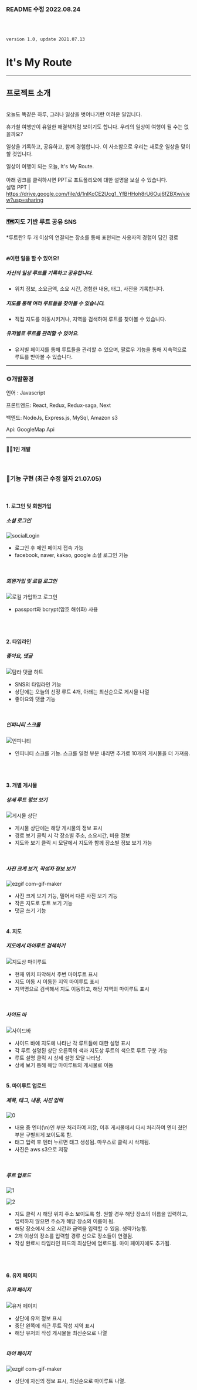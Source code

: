 ### README 수정 2022.08.24
<br />
<br />


    version 1.0, update 2021.07.13
# It's My Route
---
## 프로젝트 소개
<br>
오늘도 똑같은 하루,
그러나 일상을 벗어나기란 어려운 일입니다.

휴가철 여행만이 유일한 해결책처럼 보이기도 합니다.
우리의 일상이 여행이 될 수는 없을까요?

일상을 기록하고, 공유하고, 함께 경험합니다.
이 사소함으로 우리는 새로운 일상을 맞이할 것입니다.

일상이 여행이 되는 오늘, It's My Route.<br>
<br>
아래 링크를 클릭하시면 PPT로 포트폴리오에 대한 설명을 보실 수 있습니다.
<br>
설명 PPT | https://drive.google.com/file/d/1nlKcCE2Ucg1_YfBHHoh8rU6Ouj6fZBXw/view?usp=sharing

---

### 🗺지도 기반 루트 공유 SNS
 
*루트란?
  두 개 이상의 연결되는 장소를 통해 표현되는 사용자의 경험이 담긴 경로
<br><br>

#### 🔥이런 일을 할 수 있어요!


##### 자신의 일상 루트를 기록하고 공유합니다.
  - 위치 정보, 소요금액, 소요 시간, 경험한 내용, 태그, 사진을 기록합니다.

##### 지도를 통해 여러 루트들을 찾아볼 수 있습니다.
  - 직접 지도를 이동시키거나, 지역을 검색하여 루트를 찾아볼 수 있습니다.

##### 유저별로 루트를 관리할 수 있어요.
  - 유저별 페이지를 통해 루트들을 관리할 수 있으며, 팔로우 기능을 통해 지속적으로 루트를 받아볼 수 있습니다.

---

### ⚙개발환경

언어 : Javascript

프론트엔드: React, Redux, Redux-saga, Next

백엔드: NodeJs, Express.js, MySql, Amazon s3

Api: GoogleMap Api 


---
#### 👨‍🔧1인 개발

<br>

### 🎈기능 구현 (최근 수정 일자 21.07.05)
<br>

#### 1. 로그인 및 회원가입

##### 소셜 로그인
![socialLogin](https://user-images.githubusercontent.com/76680394/124427901-fafb1280-dda6-11eb-9412-c02d11b48bc3.gif)

- 로그인 후 메인 페이지 접속 가능
- facebook, naver, kakao, google 소셜 로그인 가능

<br>

##### 회원가입 및 로컬 로그인
![로컬 가입하고 로그인](https://user-images.githubusercontent.com/76680394/124428037-27af2a00-dda7-11eb-8d31-1d1e7f28e00f.gif)
- passport와 bcrypt(암호 해쉬화) 사용


<br><br>

#### 2. 타임라인

##### 좋아요, 댓글
![탐라 댓글 하트](https://user-images.githubusercontent.com/76680394/124430503-34814d00-ddaa-11eb-81f5-e1aa5b1835e8.gif)
- SNS의 타임라인 기능
- 상단에는 오늘의 선정 루트 4개, 아래는 최신순으로 게시물 나열
- 좋아요와 댓글 기능
<br>

##### 인피니티 스크롤
![인피니티](https://user-images.githubusercontent.com/76680394/124430743-85914100-ddaa-11eb-9a8f-60bc65c4b821.gif)
- 인피니티 스크롤 기능. 스크롤 일정 부분 내리면 추가로 10개의 게시물을 더 가져옴.


<br><br>

#### 3. 개별 게시물

##### 상세 루트 정보 보기
![게시물 상단](https://user-images.githubusercontent.com/76680394/124431236-16681c80-ddab-11eb-9bba-ade3fdac5b11.gif)
- 게시물 상단에는 해당 게시물의 정보 표시
- 경로 보기 클릭 시 각 장소별 주소, 소요시간, 비용 정보 
- 지도와 보기 클릭 시 모달에서 지도와 함께 장소별 정보 보기 가능
<br>

##### 사진 크게 보기, 작성자 정보 보기
![ezgif com-gif-maker](https://user-images.githubusercontent.com/76680394/124432266-6693ae80-ddac-11eb-9307-68aa31893567.gif)
- 사진 크게 보기 기능, 밀어서 다른 사진 보기 기능
- 작은 지도로 루트 보기 기능
- 댓글 쓰기 기능
<br><br>

#### 4. 지도

##### 지도에서 마이루트 검색하기
![지도상 마이루트](https://user-images.githubusercontent.com/76680394/124433012-3698db00-ddad-11eb-925b-081dda6177b6.gif)
- 현재 위치 파악해서 주변 마이루트 표시
- 지도 이동 시 이동한 지역 마이루트 표시
- 지역명으로 검색해서 지도 이동하고, 해당 지역의 마이루트 표시
<br>

##### 사이드 바
![사이드바](https://user-images.githubusercontent.com/76680394/124433556-d6eeff80-ddad-11eb-8629-d1df1fd4f44b.gif)
- 사이드 바에 지도에 나타난 각 루트들에 대한 설명 표시
- 각 루트 설명된 상단 오른쪽의 색과 지도상 루트의 색으로 루트 구분 가능
- 루트 설명 클릭 시 상세 설명 모달 나타남.
- 상세 보기 통해 해당 마이루트의 게시물로 이동
<br><br>

#### 5. 마이루트 업로드

##### 제목, 태그, 내용, 사진 입력
![0](https://user-images.githubusercontent.com/76680394/124439109-f7ba5380-ddb3-11eb-90b1-9ecbe4e5e015.gif)
- 내용 중 엔터(\n)인 부분 처리하여 저장, 이후 게시물에서 다시 처리하여 엔터 쳤던 부분 구별되게 보이도록 함.
- 태그 입력 후 엔터 누르면 태그 생성됨. 마우스로 클릭 시 삭제됨.
- 사진은 aws s3으로 저장
<br>

##### 루트 업로드
![1](https://user-images.githubusercontent.com/76680394/124439570-89c25c00-ddb4-11eb-9b4c-59ed87538777.gif)

![2](https://user-images.githubusercontent.com/76680394/124439667-a6f72a80-ddb4-11eb-93cb-b7aa7b310a91.gif)
- 지도 클릭 시 해당 위치 주소 보이도록 함. 원할 경우 해당 장소의 이름을 입력하고, 입력하지 않으면 주소가 해당 장소의 이름이 됨.
- 해당 장소에서 소요 시간과 금액을 입력할 수 있음. 생략가능함.
- 2개 이상의 장소를 입력할 경루 선으로 장소들이 연결됨.
- 작성 완료시 타임라인 피드의 최상단에 업로드됨. 마이 페이지에도 추가됨.


<br><br>

#### 6. 유저 페이지

##### 유저 페이지
![유저 페이지](https://user-images.githubusercontent.com/76680394/124434620-0fdba400-ddaf-11eb-92cb-392a8e98a8fb.gif)
- 상단에 유저 정보 표시
- 중단 왼쪽에 최근 루트 작성 지역 표시
- 해당 유저의 작성 게시물들 최신순으로 나열
<br><br>

##### 마이 페이지
![ezgif com-gif-maker](https://user-images.githubusercontent.com/76680394/124440739-e96d3700-ddb5-11eb-8c37-a893e35d8f0e.gif)
- 상단에 자신의 정보 표시, 최신순으로 마이루트 나열.
